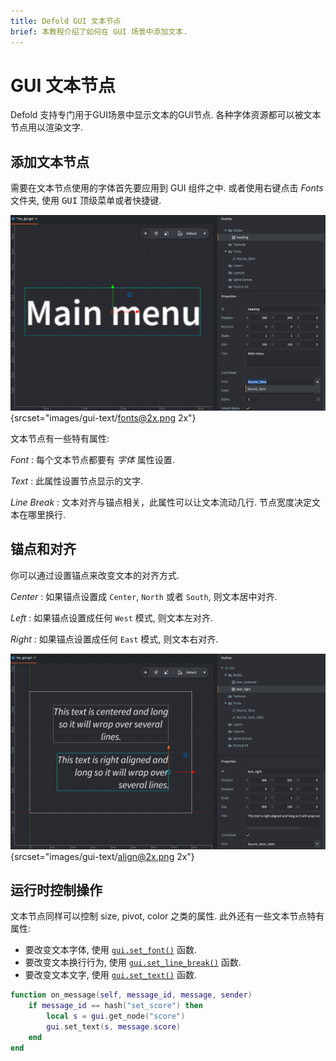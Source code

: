 ```yaml
---
title: Defold GUI 文本节点
brief: 本教程介绍了如何在 GUI 场景中添加文本.
---
```


# GUI 文本节点

Defold 支持专门用于GUI场景中显示文本的GUI节点. 各种字体资源都可以被文本节点用以渲染文字.

## 添加文本节点

需要在文本节点使用的字体首先要应用到 GUI 组件之中. 或者使用右键点击 *Fonts* 文件夹, 使用 <kbd>GUI</kbd> 顶级菜单或者快捷键.

![Fonts](images/gui-text/fonts.png){srcset="images/gui-text/fonts@2x.png 2x"}

文本节点有一些特有属性:

*Font*
: 每个文本节点都要有 *字体* 属性设置.

*Text*
: 此属性设置节点显示的文字.

*Line Break*
: 文本对齐与锚点相关，此属性可以让文本流动几行. 节点宽度决定文本在哪里换行.

## 锚点和对齐

你可以通过设置锚点来改变文本的对齐方式.

*Center*
: 如果锚点设置成 `Center`, `North` 或者 `South`, 则文本居中对齐.

*Left*
: 如果锚点设置成任何 `West` 模式, 则文本左对齐.

*Right*
: 如果锚点设置成任何 `East` 模式, 则文本右对齐.

![文本对齐](images/gui-text/align.png){srcset="images/gui-text/align@2x.png 2x"}

## 运行时控制操作

文本节点同样可以控制 size, pivot, color 之类的属性. 此外还有一些文本节点特有属性:

* 要改变文本字体, 使用 [`gui.set_font()`](/ref/gui/#gui.set_font) 函数.
* 要改变文本换行行为, 使用 [`gui.set_line_break()`](/ref/gui/#gui.set_line_break) 函数.
* 要改变文本文字, 使用 [`gui.set_text()`](/ref/gui/#gui.set_text) 函数.

```lua
function on_message(self, message_id, message, sender)
    if message_id == hash("set_score") then
        local s = gui.get_node("score")
        gui.set_text(s, message.score)
    end
end
```

